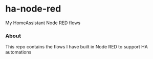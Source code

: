 ha-node-red
===========

My HomeAssistant Node RED flows

### About

This repo contains the flows I have built in Node RED to support HA automations